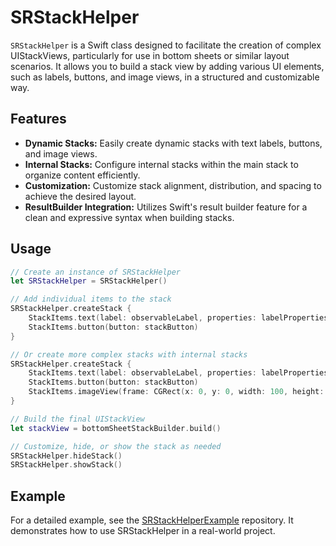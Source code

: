 # SRStackHelper

`SRStackHelper` is a Swift class designed to facilitate the creation of complex UIStackViews, particularly for use in bottom sheets or similar layout scenarios. It allows you to build a stack view by adding various UI elements, such as labels, buttons, and image views, in a structured and customizable way.

## Features

- **Dynamic Stacks:** Easily create dynamic stacks with text labels, buttons, and image views.
- **Internal Stacks:** Configure internal stacks within the main stack to organize content efficiently.
- **Customization:** Customize stack alignment, distribution, and spacing to achieve the desired layout.
- **ResultBuilder Integration:** Utilizes Swift's result builder feature for a clean and expressive syntax when building stacks.

## Usage

```swift
// Create an instance of SRStackHelper
let SRStackHelper = SRStackHelper()

// Add individual items to the stack
SRStackHelper.createStack {
    StackItems.text(label: observableLabel, properties: labelProperties)
    StackItems.button(button: stackButton)
}

// Or create more complex stacks with internal stacks
SRStackHelper.createStack {
    StackItems.text(label: observableLabel, properties: labelProperties)
    StackItems.button(button: stackButton)
    StackItems.imageView(frame: CGRect(x: 0, y: 0, width: 100, height: 100), image: UIImage(named: "example"))
}

// Build the final UIStackView
let stackView = bottomSheetStackBuilder.build()

// Customize, hide, or show the stack as needed
SRStackHelper.hideStack()
SRStackHelper.showStack()
```

## Example

For a detailed example, see the [SRStackHelperExample](https://github.com/siamakrostami/SRStackHelperExample) repository. It demonstrates how to use SRStackHelper in a real-world project.
